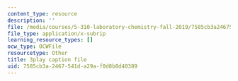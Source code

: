 ```yaml
---
content_type: resource
description: ''
file: /media/courses/5-310-laboratory-chemistry-fall-2019/7585cb3a2467541da29af0d8b8d40389_sukzgrxfSx8.vtt
file_type: application/x-subrip
learning_resource_types: []
ocw_type: OCWFile
resourcetype: Other
title: 3play caption file
uid: 7585cb3a-2467-541d-a29a-f0d8b8d40389
---
```

